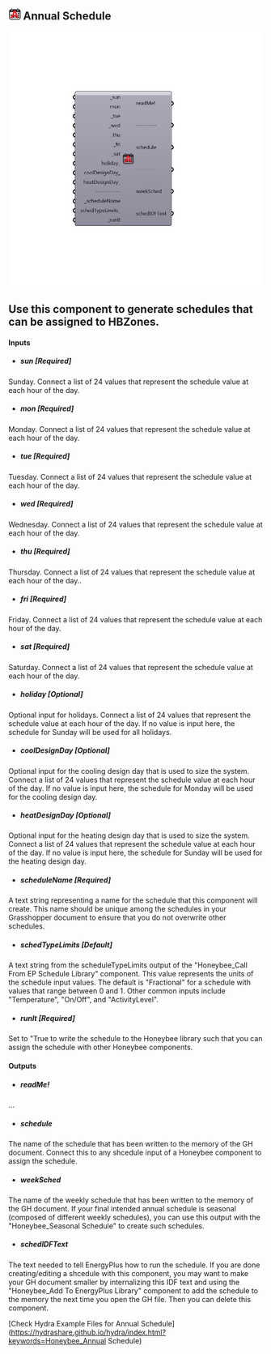 ## ![](../../images/icons/Annual_Schedule.png) Annual Schedule

![](../../images/components/Annual_Schedule.png)

Use this component to generate schedules that can be assigned to HBZones.
 -
 

#### Inputs
* ##### sun [Required]
Sunday. Connect a list of 24 values that represent the schedule value at each hour of the day.
* ##### mon [Required]
Monday. Connect a list of 24 values that represent the schedule value at each hour of the day.
* ##### tue [Required]
Tuesday. Connect a list of 24 values that represent the schedule value at each hour of the day.
* ##### wed [Required]
Wednesday. Connect a list of 24 values that represent the schedule value at each hour of the day.
* ##### thu [Required]
Thursday. Connect a list of 24 values that represent the schedule value at each hour of the day..
* ##### fri [Required]
Friday. Connect a list of 24 values that represent the schedule value at each hour of the day.
* ##### sat [Required]
Saturday. Connect a list of 24 values that represent the schedule value at each hour of the day.
* ##### holiday [Optional]
Optional input for holidays. Connect a list of 24 values that represent the schedule value at each hour of the day. If no value is input here, the schedule for Sunday will be used for all holidays.
* ##### coolDesignDay [Optional]
Optional input for the cooling design day that is used to size the system. Connect a list of 24 values that represent the schedule value at each hour of the day. If no value is input here, the schedule for Monday will be used for the cooling design day.
* ##### heatDesignDay [Optional]
Optional input for the heating design day that is used to size the system. Connect a list of 24 values that represent the schedule value at each hour of the day. If no value is input here, the schedule for Sunday will be used for the heating design day.
* ##### scheduleName [Required]
A text string representing a name for the schedule that this component will create.  This name should be unique among the schedules in your Grasshopper document to ensure that you do not overwrite other schedules.
* ##### schedTypeLimits [Default]
A text string from the scheduleTypeLimits output of the "Honeybee_Call From EP Schedule Library" component.  This value represents the units of the schedule input values.  The default is "Fractional" for a schedule with values that range between 0 and 1.  Other common inputs include "Temperature", "On/Off", and "ActivityLevel".
* ##### runIt [Required]
Set to "True to write the schedule to the Honeybee library such that you can assign the schedule with other Honeybee components.

#### Outputs
* ##### readMe!
...
* ##### schedule
The name of the schedule that has been written to the memory of the GH document.  Connect this to any shcedule input of a Honeybee component to assign the schedule.
* ##### weekSched
The name of the weekly schedule that has been written to the memory of the GH document.  If your final intended annual schedule is seasonal (composed of different weekly schedules), you can use this output with the "Honeybee_Seasonal Schedule" to create such schedules.
* ##### schedIDFText
The text needed to tell EnergyPlus how to run the schedule.  If you are done creating/editing a shcedule with this component, you may want to make your GH document smaller by internalizing this IDF text and using the "Honeybee_Add To EnergyPlus Library" component to add the schedule to the memory the next time you open the GH file.  Then you can delete this component.


[Check Hydra Example Files for Annual Schedule](https://hydrashare.github.io/hydra/index.html?keywords=Honeybee_Annual Schedule)